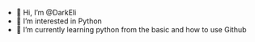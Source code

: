 - 👋 Hi, I’m @DarkEli
- 👀 I’m interested in Python
- 🌱 I’m currently learning python from the basic and how to use Github

<!---
DarkEli/DarkEli is a ✨ special ✨ repository because its `README.md` (this file) appears on your GitHub profile.
You can click the Preview link to take a look at your changes.
--->
